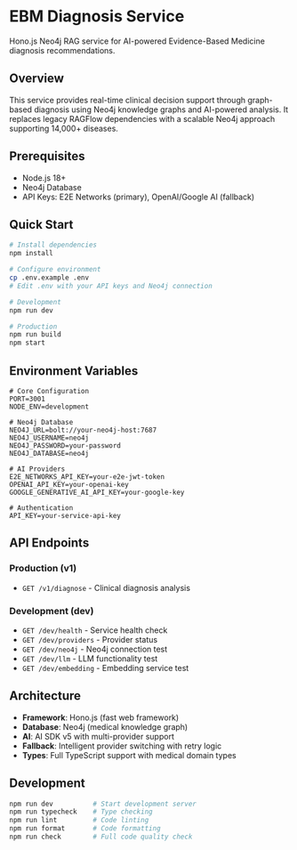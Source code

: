 # EBM Diagnosis Service

Hono.js Neo4j RAG service for AI-powered Evidence-Based Medicine diagnosis recommendations.

## Overview

This service provides real-time clinical decision support through graph-based diagnosis using Neo4j knowledge graphs and AI-powered analysis. It replaces legacy RAGFlow dependencies with a scalable Neo4j approach supporting 14,000+ diseases.

## Prerequisites

- Node.js 18+
- Neo4j Database
- API Keys: E2E Networks (primary), OpenAI/Google AI (fallback)

## Quick Start

```bash
# Install dependencies
npm install

# Configure environment
cp .env.example .env
# Edit .env with your API keys and Neo4j connection

# Development
npm run dev

# Production
npm run build
npm start
```

## Environment Variables

```env
# Core Configuration
PORT=3001
NODE_ENV=development

# Neo4j Database
NEO4J_URL=bolt://your-neo4j-host:7687
NEO4J_USERNAME=neo4j
NEO4J_PASSWORD=your-password
NEO4J_DATABASE=neo4j

# AI Providers
E2E_NETWORKS_API_KEY=your-e2e-jwt-token
OPENAI_API_KEY=your-openai-key
GOOGLE_GENERATIVE_AI_API_KEY=your-google-key

# Authentication
API_KEY=your-service-api-key
```

## API Endpoints

### Production (v1)
- `GET /v1/diagnose` - Clinical diagnosis analysis

### Development (dev)
- `GET /dev/health` - Service health check
- `GET /dev/providers` - Provider status
- `GET /dev/neo4j` - Neo4j connection test
- `GET /dev/llm` - LLM functionality test
- `GET /dev/embedding` - Embedding service test

## Architecture

- **Framework**: Hono.js (fast web framework)
- **Database**: Neo4j (medical knowledge graph)
- **AI**: AI SDK v5 with multi-provider support
- **Fallback**: Intelligent provider switching with retry logic
- **Types**: Full TypeScript support with medical domain types

## Development

```bash
npm run dev          # Start development server
npm run typecheck    # Type checking
npm run lint         # Code linting
npm run format       # Code formatting
npm run check        # Full code quality check
```

